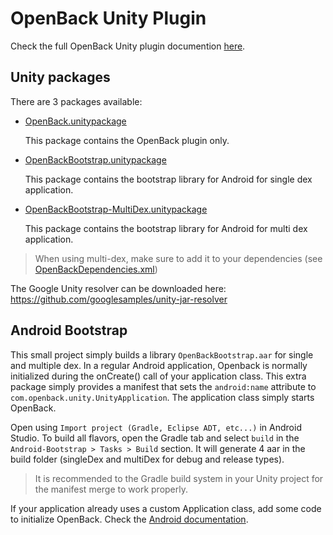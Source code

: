 # OpenBack Unity Plugin

Check the full OpenBack Unity plugin documention [here](https://docs.openback.com/plugins/unity/).

## Unity packages

There are 3 packages available:

* [OpenBack.unitypackage](OpenBack.unitypackage?raw=true)

    This package contains the OpenBack plugin only.

* [OpenBackBootstrap.unitypackage](OpenBackBootstrap.unitypackage?raw=true)

    This package contains the bootstrap library for Android for single dex application.

* [OpenBackBootstrap-MultiDex.unitypackage](OpenBackBootstrap-MultiDex.unitypackage?raw=true)

    This package contains the bootstrap library for Android for multi dex application.

> When using multi-dex, make sure to add it to your dependencies (see [OpenBackDependencies.xml](Unity/OpenBack/Editor/OpenBackDependencies.xml))

The Google Unity resolver can be downloaded here: https://github.com/googlesamples/unity-jar-resolver

## Android Bootstrap

This small project simply builds a library `OpenBackBootstrap.aar` for single and multiple dex. In a regular Android application, Openback is normally initialized during the onCreate() call of your application class. This extra package simply provides a manifest that sets the `android:name` attribute to `com.openback.unity.UnityApplication`. The application class simply starts OpenBack.

Open using `Import project (Gradle, Eclipse ADT, etc...)` in Android Studio. To build all flavors, open the Gradle tab and select `build` in the `Android-Bootstrap > Tasks > Build` section. It will generate 4 aar in the build folder (singleDex and multiDex for debug and release types).

> It is recommended to the Gradle build system in your Unity project for the manifest merge to work properly.

If your application already uses a custom Application class, add some code to initialize OpenBack. Check the [Android documentation](https://docs.openback.com/android/integration).

